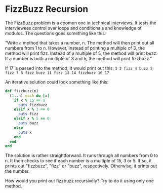 # FizzBuzz Recursion

The FizzBuzz problem is a coomon one in technical interviews. It tests the interviewees control over loops and conditionals and knowledge of modulos. The questions goes something like this:

"Write a method that takes a number, n. The method will then print out all numbers from 1 to n. However, instead of printing a multiple of 3, the method will print fizz. Instead of a multiple of 5, the method will print buzz. If a number is both a multiple of 3 and 5, the method will print fizzbuzz."

If 17 is passed into the method, it would print out this:
`1 2 fizz 4 buzz 5 fizz 7 8 fizz buzz 11 fizz 13 14 fizzbuzz 16 17`

An iterative solution could look something like this:

```ruby
def fizzbuzz(n)
  (1..n).each do |x|
    if x % 15 == 0
      puts fizzbuzz
    elsif x % 3 == 0
      puts fizz
    elsif x % 5 == 0
      puts buzz
    else
      puts x
    end
  end
end
```

The solution is rather straightforward. It runs through all numbers from 0 to n. It then checks to see if each number is a multiple of 15, 3 or 5. If so, it prints out "fizzbuzz", "fizz" or "buzz", respectively. Otherwise, it prints out the number.

How would you print out fizzbuzz recursively? Try to do it using only one method.
